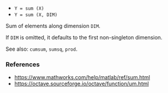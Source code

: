 - `Y = sum (X)`
- `Y = sum (X, DIM)`

Sum of elements along dimension `DIM`.

If `DIM` is omitted, it defaults to the first non-singleton dimension.

See also: `cumsum`, `sumsq`, `prod`.

### References

- https://www.mathworks.com/help/matlab/ref/sum.html
- https://octave.sourceforge.io/octave/function/um.html
